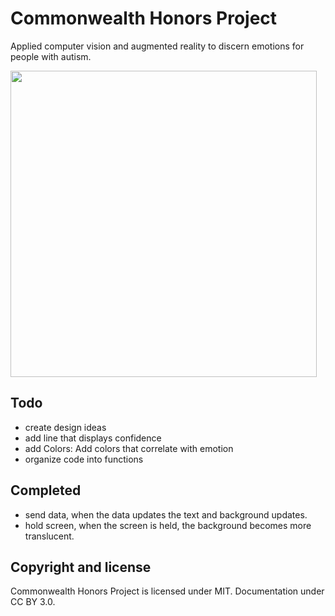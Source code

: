 # Commonwealth Honors Project
Applied computer vision and augmented reality to discern emotions for people with autism.

<img src="Demo_Final.gif"  height="490">  

## Todo
- create design ideas
- add line that displays confidence
- add Colors: Add colors that correlate with emotion
- organize code into functions

## Completed
- send data, when the data updates the text and background updates.
- hold screen, when the screen is held, the background becomes more translucent.

## Copyright and license

Commonwealth Honors Project is licensed under MIT. Documentation under CC BY 3.0.
